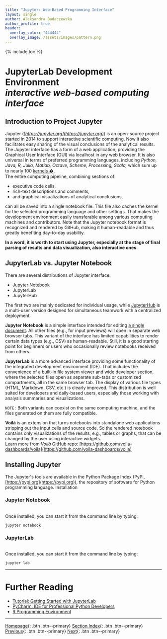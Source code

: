 ```yaml
---
title: "Jupyter: Web-Based Programming Interface"
layout: single
author: Aleksandra Badaczewska
author_profile: true
header:
  overlay_color: "444444"
  overlay_image: /assets/images/pattern.png
---
```


{% include toc %}

# **JupyterLab** Development Environment <br>*interactive web-based computing interface*

## Introduction to Project Jupyter

Jupyter (*[https://jupyter.org](https://jupyter.org)*) is an open-source project started in  2014 to support interactive scientific computing. Now it also facilitates easy sharing of the visual conclusions of the analytical results.
<br>The Jupyter interface has a form of a web application, providing the Graphical User Interface (GUI) via localhost in any web browser. It is also universal in terms of preferred programming languages, including *Python, Java, R, Julia, Matlab, Octave, Scheme, Processing, Scala,* which sum up to nearly 100 [kernels �](a "The kernel is a runtime environment that provides support for the selected programming language and its particular version."). <br>The entire computing pipeline, combining sections of:
* executive code cells,
* rich-text descriptions and comments,
* and graphical visualizations of analytical conclusions,

can all be saved into a single notebook file. This file also caches the kernel for the selected programming language and other settings. That makes the development environment easily transferable among various computing machines and contributors. Note that the Jupyter notebook format is recognized and rendered by GitHub, making it human-readable and thus greatly benefiting day-to-day usability.

**In a word, it is worth to start using Jupyter, especially at the stage of final parsing of results and data visualization, also interactive ones.**


## JupyterLab vs. Jupyter Notebook

There are several distributions of Jupyter interface:
* Jupyter Notebook
* JupyterLab
* JupyterHub

The first two are mainly dedicated for individual usage, while [JupyterHub](https://jupyter.org/hub) is a multi-user version designed for simultaneous teamwork with a centralized deployment.

**Jupyter Notebook** is a simple interface intended for editing <u>a single document</u>. All other files (e.g., for input previews) will open in separate web browser tabs. This variant of the interface has limited capabilities to render certain data types (e.g., CSV) as human-readable. Still, it is a good starting point for beginners or users who occasionally review notebooks received from others.


**JupyterLab** is a more advanced interface providing some functionality of the integrated development environment (IDE). That includes the convenience of a built-in file system viewer and wide developer section, where the selected files open as separate sub-tabs or customized compartments, all in the same browser tab. The display of various file types (HTML, Markdown, CSV, etc.) is clearly improved. This distribution is well suited for developers and daily-based users, especially those working with analysis summaries and visualizations.


`NOTE:` Both variants can coexist on the same computing machine, and the files generated on them are fully compatible.

**Voilà** is an extension that turns notebooks into standalone web applications stripping out the input cells and source code. So the rendered notebook contains only visualizations of the results, e.g., tables or graphs, that can be changed by the user using interactive widgets.
<br>Learn more from *Voilà* GitHub repo: [https://github.com/voila-dashboards/voila](https://github.com/voila-dashboards/voila)


## Installing Jupyter

The Jupyter's tools are available in the Python Package Index (PyPI, [https://pypi.org](https://pypi.org)), the repository of software for Python programming language. Installation

### Jupyter Notebook



<br>Once installed, you can start it from the command line by typing:
```
jupyter notebook
```

### JupyterLab

<br>Once installed, you can start it from the command line by typing:
```
jupyter lab
```



___
# Further Reading
* [Tutorial: Getting Started with JupyterLab](02B-tutorial-jupyter-lab)
* [PyCharm: IDE for Professional Python Developers](02C-pycharm-ide)
* [R Programming Environment](03-r-programming-environment.md)

___

[Homepage](../index.md){: .btn  .btn--primary}
[Section Index](00-DevelopmentEnvironment-LandingPage){: .btn  .btn--primary}
[Previous](02-python-programming-environment){: .btn  .btn--primary}
[Next](02B-tutorial-jupyter-lab){: .btn  .btn--primary}

